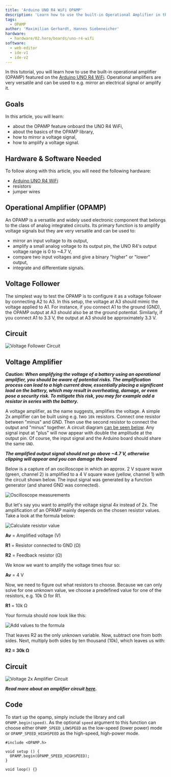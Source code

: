 ```yaml
---
title: 'Arduino UNO R4 WiFi OPAMP'
description: 'Learn how to use the built-in Operational Amplifier in the UNO R4 WiFi'
tags:
  - OPAMP
author: 'Maximilian Gerhardt, Hannes Siebeneicher'
hardware:
  - hardware/02.hero/boards/uno-r4-wifi
software:
  - web-editor
  - ide-v1
  - ide-v2
---
```


In this tutorial, you will learn how to use the built-in operational amplifier (OPAMP) featured on the [Arduino UNO R4 WiFi](https://store.arduino.cc/products/uno-r4-wifi). Operational amplifiers are very versatile and can be used to e.g. mirror an electrical signal or amplify it. 

## Goals

In this article, you will learn:
- about the OPAMP feature onboard the UNO R4 WiFi,
- about the basics of the OPAMP library, 
- how to mirror a voltage signal,
- how to amplify a voltage signal.

## Hardware & Software Needed
  To follow along with this article, you will need the following hardware: 
  
  - [Arduino UNO R4 WiFi](https://store.arduino.cc/uno-r4-wifi)
  - resistors
  - jumper wires
  
  
## Operational Amplifier (OPAMP)

An OPAMP is a versatile and widely used electronic component that belongs to the class of analog integrated circuits. Its primary function is to amplify voltage signals but they are very versatile and can be used to:

- mirror an input voltage to its output,
- amplify a small analog voltage to its output pin, the UNO R4's output voltage range is 0 to ~4.7 V,
- compare two input voltages and give a binary "higher" or "lower" output,
- integrate and differentiate signals.

## Voltage Follower

The simplest way to test the OPAMP is to configure it as a voltage follower by connecting A2 to A3. In this setup, the voltage at A3 should mimic the voltage applied to A1. For instance, if you connect A1 to the ground (GND), the OPAMP output at A3 should also be at the ground potential. Similarly, if you connect A1 to 3.3 V, the output at A3 should be approximately 3.3 V.

## Circuit

![Voltage Follower Circuit](./assets/circuitFollowerWiFi.png)

## Voltage Amplifier

***Caution: When amplifying the voltage of a battery using an operational amplifier, you should be aware of potential risks. The amplification process can lead to a high current draw, essentially placing a significant load on the battery, which may result in overheating, damage, or even pose a security risk. To mitigate this risk, you may for example add a resistor in series with the battery.***

A voltage amplifier, as the name suggests, amplifies the voltage. A simple 2x amplifier can be built using e.g. two `10k` resistors. Connect one resistor between "minus" and GND. Then use the second resistor to connect the output and "minus" together. A circuit diagram [can be seen below](#circuit). Any signal input at "plus" will now appear with double the amplitude at the output pin. Of course, the input signal and the Arduino board should share the same `GND`. 

***The amplified output signal should not go above ~4.7 V, otherwise clipping will appear and you can damage the board***

Below is a capture of an oscilloscope in which an approx. 2 V square wave (green, channel 2) is amplified to a 4 V square wave (yellow, channel 1) with the circuit shown below. The input signal was generated by a function generator (and shared GND was connected).

![Oscilloscope measurements](./assets/amp_screenshot.png)

But let's say you want to amplify the voltage signal 4x instead of 2x. The amplification of an OPAMP mainly depends on the chosen resistor values. Take a look at the formula below:

![Calculate resistor value](./assets/calc.png)

**Av** = Amplified voltage (V)

**R1** = Resistor connected to GND (Ω)

**R2** = Feedback resistor (Ω)

We know we want to amplify the voltage times four so:

**Av** = 4 V

Now, we need to figure out what resistors to choose. Because we can only solve for one unknown value, we choose a predefined value for one of the resistors, e.g. 10k Ω for R1.

**R1** = 10k Ω

Your formula should now look like this:

![Add values to the formula](./assets/numCalc.png)

 That leaves R2 as the only unknown variable. Now, subtract one from both sides. Next, multiply both sides by ten thousand (10k), which leaves us with:

**R2 = 30k Ω**

## Circuit

![Voltage 2x Amplifier Circuit](./assets/circuitAmplifierWiFi.png)

***Read more about an amplifier circuit [here](https://www.electronics-tutorials.ws/opamp/opamp_3.html).***

## Code

To start up the opamp, simply include the library and call `OPAMP.begin(speed)`. As the optional `speed` argument to this function can choose either `OPAMP_SPEED_LOWSPEED` as the low-speed (lower power) mode or `OPAMP_SPEED_HIGHSPEED` as the high-speed, high-power mode.

```arduino
#include <OPAMP.h>

void setup () {
  OPAMP.begin(OPAMP_SPEED_HIGHSPEED);
}

void loop() {}

```
